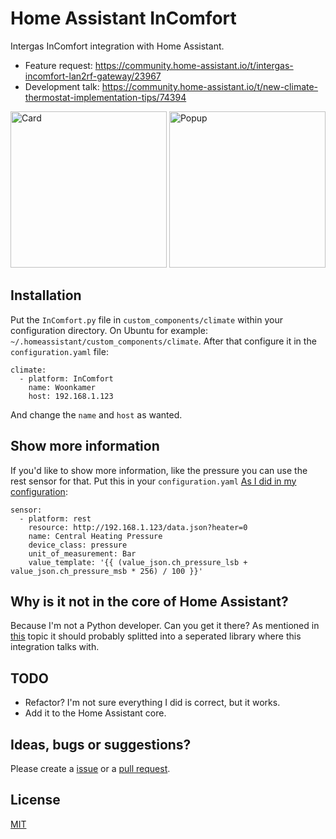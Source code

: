# Home Assistant InComfort

Intergas InComfort integration with Home Assistant.

- Feature request: https://community.home-assistant.io/t/intergas-incomfort-lan2rf-gateway/23967
- Development talk: https://community.home-assistant.io/t/new-climate-thermostat-implementation-tips/74394

<img src="https://raw.githubusercontent.com/royduin/home-assistant-incomfort/master/card.png" width="250px" alt="Card">
<img src="https://raw.githubusercontent.com/royduin/home-assistant-incomfort/master/popup.png" width="250px" alt="Popup">

## Installation

Put the `InComfort.py` file in `custom_components/climate` within your configuration directory. On Ubuntu for example: `~/.homeassistant/custom_components/climate`. After that configure it in the `configuration.yaml` file:
```
climate:
  - platform: InComfort
    name: Woonkamer
    host: 192.168.1.123
```
And change the `name` and `host` as wanted.

## Show more information

If you'd like to show more information, like the pressure you can use the rest sensor for that. Put this in your `configuration.yaml` [As I did in my configuration](https://github.com/royduin/home-assistant-config/commit/2a30651baa60c35b3bab4798830855f99b3da811):

```
sensor:
  - platform: rest
    resource: http://192.168.1.123/data.json?heater=0
    name: Central Heating Pressure
    device_class: pressure
    unit_of_measurement: Bar
    value_template: '{{ (value_json.ch_pressure_lsb + value_json.ch_pressure_msb * 256) / 100 }}'
```

## Why is it not in the core of Home Assistant?

Because I'm not a Python developer. Can you get it there? As mentioned in [this](https://community.home-assistant.io/t/new-climate-thermostat-implementation-tips/74394) topic it should probably splitted into a seperated library where this integration talks with.

## TODO

- Refactor? I'm not sure everything I did is correct, but it works.
- Add it to the Home Assistant core.

## Ideas, bugs or suggestions?
Please create a [issue](https://github.com/royduin/home-assistant-incomfort/issues) or a [pull request](https://github.com/royduin/home-assistant-incomfort/pulls).

## License
[MIT](LICENSE.md)
